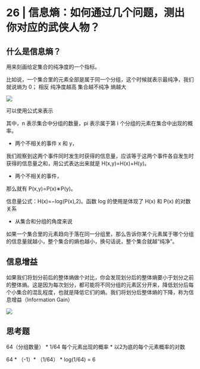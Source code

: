 # 26 | 信息熵：如何通过几个问题，测出你对应的武侠人物？


## 什么是信息熵？


用来刻画给定集合的纯净度的一个指标。

比如说，一个集合里的元素全部是属于同一个分组，这个时候就表示最纯净，我们就说熵为 0；
相反 纯净度越高 集合越不纯净 熵越大

![](https://static001.geekbang.org/resource/image/f9/c0/f9da465b8601bb84b97022afd88cbac0.png)

可以使用公式来表示

其中，n 表示集合中分组的数量，pi​ 表示属于第 i 个分组的元素在集合中出现的概率。



- 两个不相关的事件 x 和 y，

我们观察到这两个事件同时发生时获得的信息量，应该等于这两个事件各自发生时获得的信息量之和，用公式表达出来就是 H(x,y)=H(x)+H(y)。

- 两个不相关的事件，

那么就有 P(x,y)=P(x)∗P(y)。


信息量公式：H(x)=−log(P(x),2)。函数 log 的使用是体现了 H(x) 和 P(x) 的对数关系


- 从集合和分组的角度来说

如果一个集合里的元素趋向于落在同一分组里，那么告诉你某个元素属于哪个分组的信息量就越小，整个集合的熵也越小，换句话说，整个集合就越“纯净”。


##  信息增益

如果我们将划分前后的整体熵做个对比，你会发现划分后的整体熵要小于划分之前的整体熵。这是因为每次划分，都可能将不同分组的元素区分开来，降低划分后每个小集合的混乱程度，也就是降低它们的熵。我们将划分后整体熵的下降，称为信息增益（Information Gain）

![](https://static001.geekbang.org/resource/image/72/79/7268dcacc996164ba51a499db45de679.png)


## 思考题

64（分组数量）   *   1/64 每个元素出现的概率 * 以2为底的每个元素概率的对数

64 * （-1）* （1/64） * log(1/64) = 6